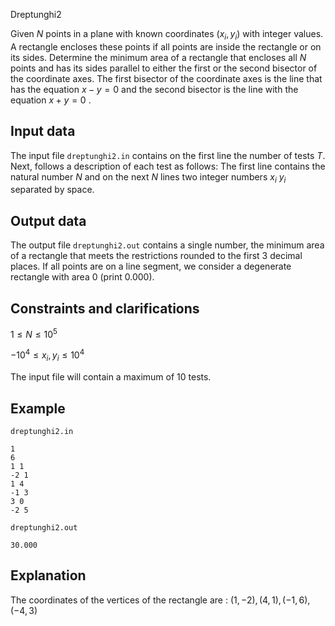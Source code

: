 Dreptunghi2

Given $N$ points in a plane with known coordinates $(x_i , y_i)$ with integer values. A rectangle encloses these points if all points are inside the rectangle or on its sides. Determine the minimum area of ​​a rectangle that encloses all $N$ points and has its sides parallel to either the first or the second bisector of the coordinate axes. The first bisector of the coordinate axes is the line that has the equation $x - y = 0$ and the second bisector is the line with the equation $x + y = 0$ .

## Input data

The input file `dreptunghi2.in` contains on the first line the number of tests $T$. Next, follows a description of each test as follows: The first line contains the natural number $N$ and on the next $N$ lines two integer numbers $x_i$ $y_i$ separated by space.

## Output data

The output file `dreptunghi2.out` contains a single number, the minimum area of ​​a rectangle that meets the restrictions rounded to the first $3$ decimal places. If all points are on a line segment, we consider a degenerate rectangle with area $0$ $($print $0.000)$.

## Constraints and clarifications

$1 \leq N \leq 10^{5}$

$-10^{4} \leq x_i, y_i \leq 10^{4}$

The input file will contain a maximum of $10$ tests.

## Example

`dreptunghi2.in`
```
1
6
1 1
-2 1
1 4
-1 3
3 0
-2 5
```
`dreptunghi2.out`
```
30.000
```

## Explanation

The coordinates of the vertices of the rectangle are : $(1, -2), (4, 1), (-1, 6), (-4, 3)$